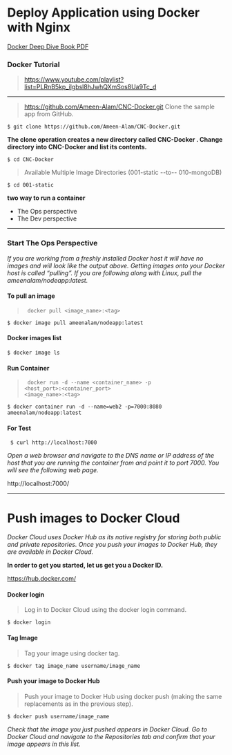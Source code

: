 # Deploy Application using Docker with Nginx

[Docker Deep Dive Book PDF](/Docker%20Deep%20Dive.pdf)

### Docker Tutorial

> https://www.youtube.com/playlist?list=PLRnB5kp_ilgbsl8hJwhQXmSos8Ua9Tc_d
------------------

> https://github.com/Ameen-Alam/CNC-Docker.git Clone the sample app from GitHub.

`$ git clone https://github.com/Ameen-Alam/CNC-Docker.git`

**The clone operation creates a new directory called CNC-Docker . Change directory into CNC-Docker and list its contents.**

`$ cd CNC-Docker`

> Available Multiple Image Directories (001-static --to-- 010-mongoDB)

`$ cd 001-static`

__two way to run a container__
<ul>
 <li>The Ops perspective</li>
 <li>The Dev perspective</li>
</ul>

--------------------------------

### Start The Ops Perspective

*If you are working from a freshly installed Docker host it will have no images and will look like the output above.
Getting images onto your Docker host is called “pulling”. If you are following along with Linux, pull the ameenalam/nodeapp:latest.*

#### To pull an image

> <code> docker pull &lt;image_name&gt;:&lt;tag&gt;</code>

  `$ docker image pull ameenalam/nodeapp:latest`

#### Docker images list

  `$ docker image ls`

#### Run Container

> <code> docker run -d --name &lt;container_name&gt; -p &lt;host_port&gt;:&lt;container_port&gt; &lt;image_name&gt;:&lt;tag&gt;</code>

  `$ docker container run -d --name=web2 -p=7000:8080 ameenalam/nodeapp:latest`

#### For Test

  ` $ curl http://localhost:7000`

*Open a web browser and navigate to the DNS name or IP address of the host that you are running the container from and point it to port 7000. You will see the following web page.*

http://localhost:7000/

-----------------------------------

# Push images to Docker Cloud

*Docker Cloud uses Docker Hub as its native registry for storing both public and private repositories. Once you push your images to Docker Hub, they are available in Docker Cloud.*

__In order to get you started, let us get you a Docker ID.__

https://hub.docker.com/

#### Docker login 

> Log in to Docker Cloud using the docker login command.

`$ docker login`

#### Tag Image

> Tag your image using docker tag.

`$ docker tag image_name username/image_name`

#### Push your image to Docker Hub

> Push your image to Docker Hub using docker push (making the same replacements as in the previous step).

 `$ docker push username/image_name`


*Check that the image you just pushed appears in Docker Cloud.
Go to Docker Cloud and navigate to the Repositories tab and confirm that your image appears in this list.*
